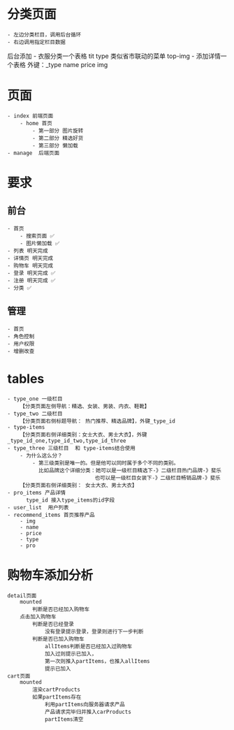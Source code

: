 # 分类页面
    - 左边分类栏目，调用后台循环
    - 右边调用指定栏目数据

后台添加
    - 衣服分类一个表格
        tit
        type
            类似省市联动的菜单
        top-img
    - 添加详情一个表格
        外键：_type 
        name
        price
        img

# 页面
    - index 前端页面
        - home 首页
            - 第一部分 图片旋转
            - 第二部分 精选好货
            - 第三部分 懒加载
    - manage  后端页面
# 要求
 ## 前台
    - 首页
        - 搜索页面 ✅
        - 图片懒加载 ✅
    - 列表 明天完成
    - 详情页 明天完成
    - 购物车 明天完成
    - 登录 明天完成 ✅
    - 注册 明天完成 ✅
    - 分类 ✅
  ## 管理
    - 首页
    - 角色控制
    - 用户权限
    - 增删改查
# tables
    - type_one 一级栏目  
        【分类页面左侧导航：精选、女装、男装、内衣、鞋靴】
    - type_two 二级栏目
        【分类页面右侧标题导航： 热门推荐、精选品牌】，外键_type_id
    - type-items
        【分类页面右侧详细类别：女士大衣、男士大衣】，外键_type_id_one,type_id_two,type_id_three
    - type_three 三级栏目  和 type-items结合使用
        - 为什么这么分？
            - 第三级类别是唯一的。但是他可以同时属于多个不同的类别。
              比如品牌这个详细分类：她可以是一级栏目精选下-》二级栏目热门品牌-》斐乐
                                也可以是一级栏目女装下-》二级栏目畅销品牌-》斐乐
        【分类页面右侧详细类别： 女士大衣、男士大衣】 
    - pro_items 产品详情
          type_id 接入type_items的id字段
    - user_list  用户列表
    - recommend_items 首页推荐产品
        - img 
        - name
        - price
        - type
        - pro
# 购物车添加分析
    detail页面
        mounted
            判断是否已经加入购物车
        点击加入购物车
            判断是否已经登录
                没有登录提示登录，登录则进行下一步判断
            判断是否已加入购物车
                allItems判断是否已经加入过购物车
                加入过则提示已加入，
                第一次则推入partItems，也推入allItems
                提示已加入
    cart页面
        mounted
            渲染cartProducts
            如果partItems存在
                利用partItems向服务器请求产品
                产品请求完毕归并推入carProducts
                partItems清空

        